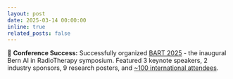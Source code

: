 ```yaml
---
layout: post
date: 2025-03-14 00:00:00
inline: true
related_posts: false
---
```


🎯 **Conference Success:** Successfully organized [BART 2025](https://amithjkamath.github.io/bart25) - the inaugural Bern AI in RadioTherapy symposium. Featured 3 keynote speakers, 2 industry sponsors, 9 research posters, and [~100 international attendees](https://www.linkedin.com/posts/amithjkamath_atbart2025-radiotherapy-aiinhealthcare-activity-7306070165899624449-JTpi).